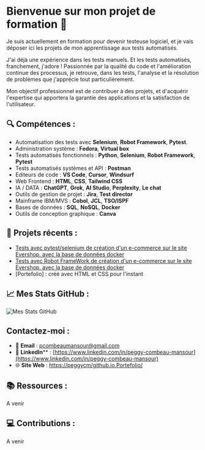 # Bienvenue sur mon projet de formation 👋

Je suis actuellement en formation pour devenir testeuse logiciel, et je vais déposer ici les projets de mon apprentissage aux tests automatisés.

J'ai déjà une expérience dans les tests manuels. Et les tests automatisés, franchement, j'adore ! Passionnée par la qualité du code et l'amélioration 
continue des processus, je retrouve, dans les tests, l'analyse et la résolution de problèmes que j'apprécie tout particulièrement. 

Mon objectif professionnel est de contribuer à des projets, et d'acquérir l'expertise qui apportera la garantie des applications et la satisfaction de l'utilisateur.

## 🔍 **Compétences** :

- Automatisation des tests avec **Selenium**, **Robot Framework**, **Pytest**.
- Administration système : **Fedora**, **Virtual box**
- Tests automatisés fonctionnels : **Python**, **Selenium**, **Robot Framework**, **Pytest**
- Tests automatisés systèmes et API : **Postman**
- Editeurs de code : **VS Code**, **Cursor**, **Windsurf**
- Web Frontend : **HTML**, **CSS**, **Tailwind CSS**
- IA / DATA : **ChatGPT**, **Grok**, **AI Studio**, **Perplexity**, **Le chat**
- Outils de gestion de projet : **Jira**, **Test director**
- Mainframe IBM/MVS : **Cobol**, **JCL**, **TSO/ISPF**
- Bases de données : **SQL**, **NoSQL**, **Docker**
- Outils de conception graphique : **Canva**

## 🌟 **Projets récents** :

- [Tests avec pytest/selenium de création d'un e-commerce sur le site Evershop, avec la base de données docker](https://github.com/PeggyCM/evershop-selenium)
- [Tests avec Robot FrameWork de création d'un e-commerce sur le site Evershop, avec la base de données docker](https://github.com/PeggyCM/evershop-RFW)
- [Portefolio] : créé avec HTML et CSS pour l'instant

## 📈 Mes Stats GitHub :

![Mes Stats GitHub](https://github-readme-stats.vercel.app/api?username=PeggyCM&show_icons=true&hide_title=true&hide=prs&count_private=true&theme=radical)


## **Contactez-moi** :

- 📧 **Email** : [pcombeaumansour@gmail.com](mailto:pcombeaumansour@gmail.com)
- 💼 **LinkedIn**** : [https://www.linkedin.com/in/peggy-combeau-mansour](https://www.linkedin.com/in/peggy-combeau-mansour)
- 🌐 **Site Web** : [https://peggycm/github.io.Portefolio/](https://peggycm/github.io.Portefolio/)

## 📚 **Ressources** :
A venir

## 💻 **Contributions** :
A venir
